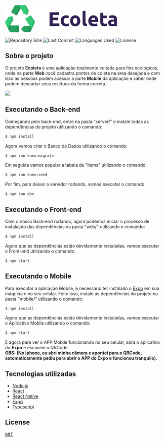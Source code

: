 <img src="https://github.com/guilhermesantoss/ecoleta-nlw01/blob/master/web/src/assets/logo.svg" alt="Logo Ecoleta" />

<p>
  <img src="https://img.shields.io/github/repo-size/guilhermesantoss/ecoleta-nlw01" alt="Repository Size" />
  <img src="https://img.shields.io/github/last-commit/guilhermesantoss/ecoleta-nlw01" alt="Last Commit" />
  <img src="https://img.shields.io/github/languages/count/guilhermesantoss/ecoleta-nlw01?color=red" alt="Languages Used" />
  <img src="https://img.shields.io/github/license/guilhermesantoss/ecoleta-nlw01?color=yellow" alt="License" />
</p>

## Sobre o projeto

O projeto **Ecoleta** é uma aplicação totalmente voltada para fins ecológicos, onde na parte **Web** você cadastra pontos de coleta na área desejada e com isso as pessoas podem acessar a parte **Mobile** da aplicação e saber onde podem descartar seus resíduos da forma correta.

<img src="https://user-images.githubusercontent.com/38081852/83580830-6f63e200-a513-11ea-9a27-0a109ec1e4d0.png" />

## Executando o Back-end

Começando pelo back-end, entre na pasta "server/" e instale todas as dependências do projeto utilizando o comando:
```bash
$ npm install
```

Agora vamos criar o Banco de Dados utilizando o comando:
```bash
$ npm run knex:migrate
```

Em seguida vamos popular a tabela de "items" utilizando o comando:
```bash
$ npm run knex:seed
```

Por fim, para deixar o servidor rodando, vamos executar o comando:
```bash
$ npm run dev
```

## Executando o Front-end

Com o nosso Back-end rodando, agora podemos iniciar o processo de instalação das dependências na pasta "web/" utilizando o comando:
```bash
$ npm install
```

Agora que as dependências estão devidamente instaladas, vamos executar o Front-end utilizando o comando:
```bash
$ npm start
```

## Executando o Mobile

Para executar a aplicação Mobile, é necessário ter instalado o [Expo](https://expo.io/learn) em sua máquina e no seu celular. Feito isso, instale as dependências do projeto na pasta "mobile/" utilizando o comando:
```bash
$ npm install
```

Agora que as dependências estão devidamente instaladas, vamos executar o Aplicativo Mobile utilizando o comando:
```bash
$ npm start
```

E agora para ver o APP Mobile funcionando no seu celular, abra o aplicativo do **Expo** e escaneie o QRCode.
<br />
**OBS: (No Iphone, eu abri minha câmera e apontei para o QRCode, automaticamente pediu para abrir o APP do Expo e funcionou tranquilo).**

## Tecnologias utilizadas

* [Node.js](https://nodejs.org/)
* [React](https://reactjs.org/)
* [React Native](https://reactnative.dev/)
* [Expo](https://expo.io/)
* [Typescript](https://www.typescriptlang.org/)

## License

[MIT](LICENSE)
